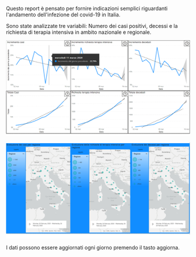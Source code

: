 Questo report è pensato per fornire indicazioni semplici riguardanti l'andamento dell'infezione del covid-19 in Italia.

Sono state analizzate tre variabili: Numero dei casi positivi, decessi e la richiesta di terapia intensiva in ambito nazionale e regionale.

<p align="center">
  <img src="https://github.com/DavideStenner/Personal-Project/blob/master/Covid/grafico1.png" width="800" />
</p>

<p align="center">
  <img src="https://github.com/DavideStenner/Personal-Project/blob/master/Covid/grafico2.png" width="800" />
</p>

I dati possono essere aggiornati ogni giorno premendo il tasto aggiorna.
